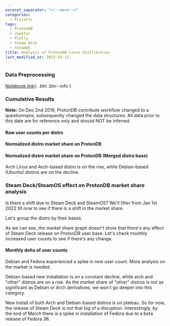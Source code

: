 ```yaml
---
excerpt_separator: "<!--more-->"
categories:
  - Projects
tags:
  - ProtonDB
  - Jupyter
  - Plotly
  - Steam Deck
  - SteamOS
title: Analysis of ProtonDB Linux Distribution
last_modified_at: 2023-10-11
---
```

<script src="https://cdn.plot.ly/plotly-latest.min.js"></script>

### Data Preprocessing


[Notebook link](https://github.com/n0k0m3/Personal-Setup/blob/main/ProtonDB_Analysis/analysis.ipynb){: .btn .btn--info }


### Cumulative Results


**Note:** On Dec 2nd 2019, ProtonDB contribute workflow changed to a questionnaire, subsequently changed the data structures. All data prior to this date are for reference only and should NOT be inferred.


#### Raw user counts per distro



<div id="plotly-div-1"></div>
<script>
    var plotlyData1 = {% include protondb_data/protondb_user_count.json %};
    Plotly.newPlot('plotly-div-1', plotlyData1.data, plotlyData1.layout);
</script>



#### Normalized distro market share on ProtonDB



<div id="plotly-div-2"></div>
<script>
    var plotlyData2 = {% include protondb_data/protondb_market_share.json %};
    Plotly.newPlot('plotly-div-2', plotlyData2.data, plotlyData2.layout);
</script>


#### Normalized distro market share on ProtonDB (Merged distro base)



<div id="plotly-div-3"></div>
<script>
    var plotlyData3 = {% include protondb_data/protondb_market_share_base.json %};
    Plotly.newPlot('plotly-div-3', plotlyData3.data, plotlyData3.layout);
</script>


Arch Linux and Arch-based distro is on the rise, while Debian-based (Ubuntu) distros are on the decline.


### Steam Deck/SteamOS effect on ProtonDB market share analysis

Is there a shift due to Steam Deck and SteamOS? We'll filter from Jan 1st 2022 till now to see if there is a shift in the market share.



<div id="plotly-div-4"></div>
<script>
    var plotlyData4 = {% include protondb_data/protondb_market_share_steamdeck.json %};
    Plotly.newPlot('plotly-div-4', plotlyData4.data, plotlyData4.layout);
</script>



Let's group the distro by their bases.



<div id="plotly-div-5"></div>
<script>
    var plotlyData5 = {% include protondb_data/protondb_market_share_base_steamdeck.json %};
    Plotly.newPlot('plotly-div-5', plotlyData5.data, plotlyData5.layout);
</script>



As we can see, the market share graph doesn't show that there's any effect of Steam Deck release on ProtonDB user base. Let's check monthly increased user counts to see if there's any change.


#### Monthly delta of user counts



<div id="plotly-div-6"></div>
<script>
    var plotlyData6 = {% include protondb_data/protondb_user_count_delta.json %};
    Plotly.newPlot('plotly-div-6', plotlyData6.data, plotlyData6.layout);
</script>






Debian and Fedora experienced a spike in new user count. More analysis on the market is needed.



<div id="plotly-div-7"></div>
<script>
    var plotlyData7 = {% include protondb_data/protondb_user_count_delta_base.json %};
    Plotly.newPlot('plotly-div-7', plotlyData7.data, plotlyData7.layout);
</script>



Debian-based new installation is on a constant decline, while arch and "other" distros are on a rise. As the market share of "other" distros is not as significant as Debian or Arch derivatives, we won't go deeper into this category.



<div id="plotly-div-8"></div>
<script>
    var plotlyData8 = {% include protondb_data/protondb_user_count_delta_base_steamdeck.json %};
    Plotly.newPlot('plotly-div-8', plotlyData8.data, plotlyData8.layout);
</script>



New install of both Arch and Debian-based distros is on plateau. So for now, the release of Steam Deck is not that big of a disruption. Interestingly, by the end of March there is a spike in installation of Fedora due to a beta release of Fedora 36.

